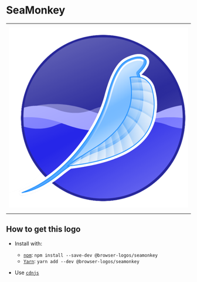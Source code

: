 # SeaMonkey

<table>
    <tbody>
        <tr>
            <td height="512px" width="512px">
                <a href="./"><img width="500px" src="seamonkey_512x512.png" alt="SeaMonkey browser logo"></a>
            </td>
        <tr>
    </tbody>
</table>


## How to get this logo

* Install with:

  * [`npm`](https://www.npmjs.com/): `npm install --save-dev @browser-logos/seamonkey`
  * [`Yarn`](https://yarnpkg.com/): `yarn add --dev @browser-logos/seamonkey`

* Use [`cdnjs`](https://cdnjs.com/libraries/browser-logos)
